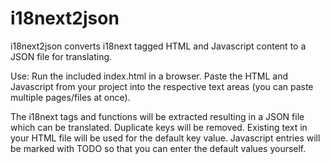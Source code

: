 i18next2json
============

i18next2json converts i18next tagged HTML and Javascript content to a JSON file for translating.

Use: Run the included index.html in a browser.  Paste the HTML and Javascript from your project into the respective text areas (you can paste multiple pages/files at once).

The i18next tags and functions will be extracted resulting in a JSON file which can be translated.  Duplicate keys will be removed.  Existing text in your HTML file will be used for the default key value.  Javascript entries will be marked with TODO so that you can enter the default values yourself.

